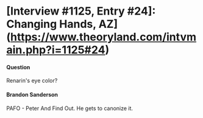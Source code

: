 # [Interview #1125, Entry #24]: Changing Hands, AZ](https://www.theoryland.com/intvmain.php?i=1125#24)

#### Question

Renarin's eye color?

#### Brandon Sanderson

PAFO - Peter And Find Out. He gets to canonize it.

